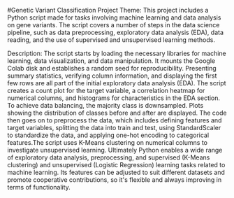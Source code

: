 #Genetic Variant Classification
Project Theme:
This project includes a Python script made for tasks involving machine learning and data analysis on gene variants. 
The script covers a number of steps in the data science pipeline, such as data preprocessing, exploratory data analysis (EDA), data reading, and the use of supervised and unsupervised learning methods.

Description:
The script starts by loading the necessary libraries for machine learning, data visualization, and data manipulation. It mounts the Google Colab disk and establishes a random seed for reproducibility.  Presenting summary statistics, verifying column information, and displaying the first few rows are all part of the initial exploratory data analysis (EDA).
The script creates a count plot for the target variable, a correlation heatmap for numerical columns, and histograms for characteristics in the EDA section. To achieve data balancing, the majority class is downsampled. Plots showing the distribution of classes before and after are displayed. The code then goes on to preprocess the data, which includes defining features and target variables, splitting the data into train and test, using StandardScaler to standardize the data, and applying one-hot encoding to categorical features.The script uses K-Means clustering on numerical columns to investigate unsupervised learning.
   Ultimately Python enables a wide range of exploratory data analysis, preprocessing, and supervised (K-Means clustering) and unsupervised (Logistic Regression) learning tasks related to machine learning. Its features can be adjusted to suit different datasets and promote cooperative contributions, so it's flexible and always improving in terms of functionality.
